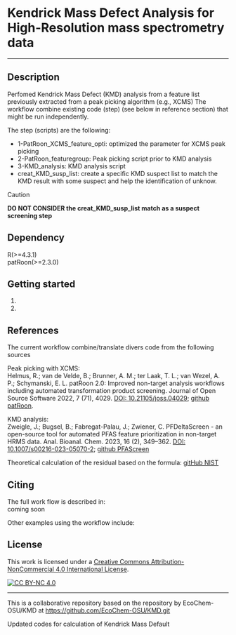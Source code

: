 # Kendrick Mass Defect Analysis for High-Resolution mass spectrometry data
-----------------------------------------------------------------------------------
Description
-----------
Perfomed Kendrick Mass Defect (KMD) analysis from a feature list previously extracted from a peak picking algorithm (e.g., XCMS)
The workflow combine existing code (step) (see below in reference section) that might be run independently.

The step (scripts) are the following:  
- 1-PatRoon_XCMS_feature_opti: optimized the parameter for XCMS peak picking  
- 2-PatRoon_featuregroup: Peak picking script prior to KMD analysis  
- 3-KMD_analysis: KMD analysis script   
- creat_KMD_susp_list: create a specific KMD suspect list to match the KMD result with some suspect and help the identification of unknow.  
> [!CAUTION]  
> **DO NOT CONSIDER the creat_KMD_susp_list match as a suspect screening step**


Dependency
----------------
R(>=4.3.1)  
patRoon(>=2.3.0)

Getting started
----------------
1.
2.


References
------

The current workflow combine/translate divers code from the following sources

Peak picking with XCMS:  
Helmus, R.; van de Velde, B.; Brunner, A. M.; ter Laak, T. L.; van Wezel, A. P.; Schymanski, E. L. patRoon 2.0: Improved non-target analysis workflows including automated transformation product screening. Journal of Open Source Software 2022, 7 (71), 4029. [DOI: 10.21105/joss.04029](https://doi.org/10.21105/joss.04029); [github patRoon](https://github.com/rickhelmus/patRoon).

KMD analysis:  
Zweigle, J.; Bugsel, B.; Fabregat-Palau, J.; Zwiener, C. PFDeltaScreen - an open-source tool for automated PFAS feature prioritization in non-target HRMS data. Anal. Bioanal. Chem. 2023, 16 (2), 349–362. [DOI: 10.1007/s00216-023-05070-2](https://doi.org/10.1007/s00216-023-05070-2); [github PFAScreen](https://github.com/JonZwe/PFAScreen/blob/main/KMD_analysis.py)

Theoretical calculation of the residual based on the formula:  [gitHub NIST](https://github.com/usnistgov/NISTPFAS/tree/main/suspectlist/fn/calculate_residual.R)

Citing
------
The full work flow is described in:  
coming soon

Other examples using the workflow include:  


License
-------
This work is licensed under a
[Creative Commons Attribution-NonCommercial 4.0 International License][cc-by-nc].

[![CC BY-NC 4.0][cc-by-nc-image]][cc-by-nc]

[cc-by-nc]: https://creativecommons.org/licenses/by-nc/4.0/
[cc-by-nc-image]: https://licensebuttons.net/l/by-nc/4.0/88x31.png
[cc-by-nc-shield]: https://img.shields.io/badge/License-CC%20BY--NC%204.0-lightgrey.svg


-------------------------------------------------------
This is a collaborative repository based on the repository by EcoChem-OSU/KMD at https://github.com/EcoChem-OSU/KMD.git

Updated codes for calculation of Kendrick Mass Default
